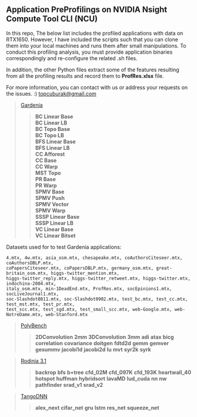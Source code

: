 ## Application PreProfilings on NVIDIA Nsight Compute Tool CLI (NCU) 

In this repo, The below list includes the profiled applications with data on RTX1650. However, I have included the scripts such that you can clone them into your local machines and runs them after small manipulations. To conduct this profiling analysis, you must provide application binaries correspondingly and re-configure the related .sh files.  <br> 

In addition, the other Python files extract some of the features resulting from all the profiling results and record them to **ProfRes.xlsx** file. 

For more information, you can contact with us or address your requests on the issues. :) 
topcuburak@gmail.com

> [Gardenia](https://github.com/chenxuhao/gardenia)  <br> 
>> **BC Linear Base** <br> 
>> **BC Linear LB** <br>
>> **BC Topo Base** <br>
>> **BC Topo LB** <br>
>> **BFS Linear Base** <br>
>> **BFS Linear LB** <br>
>> **CC Afforest** <br>
>> **CC Base** <br>
>> **CC Warp** <br>
>> **MST Topo** <br>
>> **PR Base** <br>
>> **PR Warp** <br>
>> **SPMV Base** <br>
>> **SPMV Push** <br>
>> **SPMV Vector** <br>
>> **SPMV Warp** <br>
>> **SSSP Linear Base** <br>
>> **SSSP Linear LB** <br>
>> **VC Linear Base** <br>
>> **VC Linear Bitset** <br>

Datasets used for to test Gardenia applications:
```console
4.mtx, 4w.mtx, asia_osm.mtx, chesapeake.mtx, coAuthorsCiteseer.mtx, coAuthorsDBLP.mtx, 
coPapersCiteseer.mtx, coPapersDBLP.mtx, germany_osm.mtx, great-britain_osm.mtx, higgs-twitter_mention.mtx,
higgs-twitter_reply.mtx, higgs-twitter_retweet.mtx, higgs-twitter.mtx, indochina-2004.mtx,
italy_osm.mtx, min-1DeadEnd.mtx, ProfRes.mtx, socEpinions1.mtx, socLiveJournal1.mtx,
soc-Slashdot0811.mtx, soc-Slashdot0902.mtx, test_bc.mtx, test_cc.mtx, test_mst.mtx, test_pr.mtx,
test_scc.mtx, test_sgd.mtx, test_small_scc.mtx, web-Google.mtx, web-NotreDame.mtx, web-Stanford.mtx
``` 

> [PolyBench](https://web.cs.ucla.edu/~pouchet/software/polybench/GPU/index.html)
>> **2DConvolution**
>> **2mm**
>> **3DConvolution**
>> **3mm**
>> **adi**
>> **atax**
>> **bicg**
>> **correlation**
>> **covariance**
>> **doitgen**
>> **fdtd2d**
>> **gemm**
>> **gemver**
>> **gesummv**
>> **jacobi1d**
>> **jacobi2d**
>> **lu**
>> **mvt**
>> **syr2k**
>> **syrk**

> [Rodinia 3.1](https://www.cs.virginia.edu/rodinia/doku.php)
>> **backrop**
>> **bfs**
>> **b+tree**
>> **cfd_02M**
>> **cfd_097K**
>> **cfd_193K**
>> **heartwall_40**
>> **hotspot**
>> **huffman**
>> **hybridsort**
>> **lavaMD**
>> **lud_cuda**
>> **nn**
>> **nw**
>> **pathfinder**
>> **srad_v1**
>> **srad_v2**

> [TangoDNN](https://gitlab.com/Tango-DNNbench/)
>> **alex_next**
>> **cifar_net**
>> **gru**
>> **lstm**
>> **res_net**
>> **squeeze_net**






